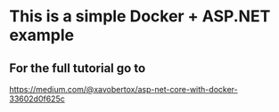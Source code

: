 # This is a simple Docker + ASP.NET example

## For the full tutorial go to
https://medium.com/@xavobertox/asp-net-core-with-docker-33602d0f625c